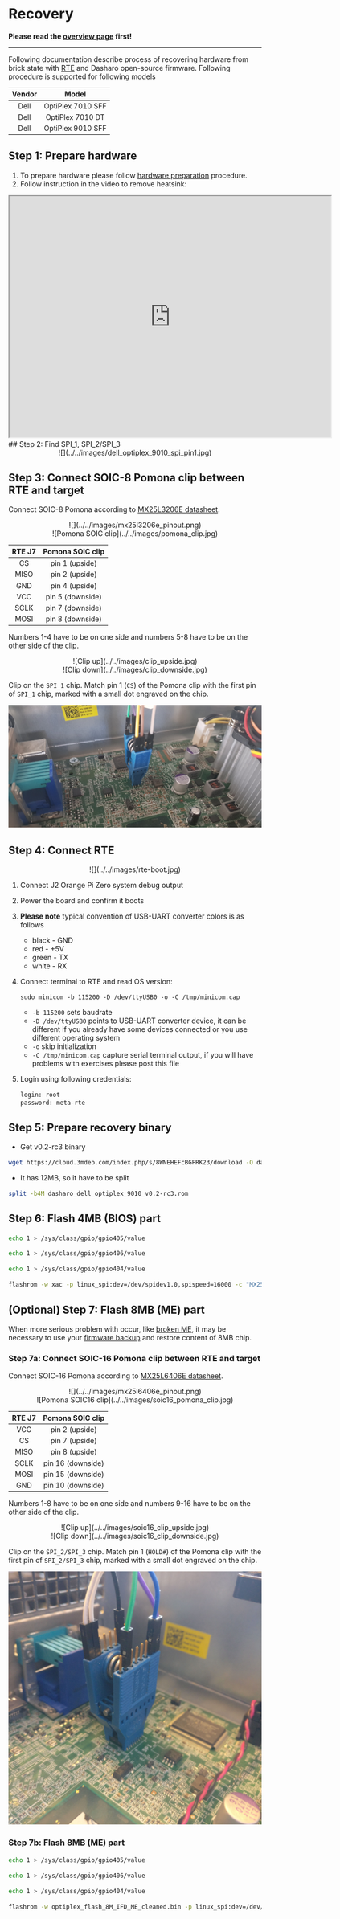 # Recovery

**Please read the [overview page](overview.md) first!**

---

Following documentation describe process of recovering hardware from brick
state with [RTE](../../../transparent-validation/rte/introduction/) and Dasharo
open-source firmware. Following procedure is supported for following models

<center>

| Vendor | Model |
:-------:|:-----:|
|Dell    | OptiPlex 7010 SFF |
|Dell    | OptiPlex 7010 DT |
|Dell    | OptiPlex 9010 SFF |

</center>

## Step 1: Prepare hardware

1. To prepare hardware please follow
[hardware preparation](../initial-deployment/#hardware-preparation) procedure.
2. Follow instruction in the video to remove heatsink:
  <center>
  <iframe width="640" height="480"
    src="http://www.youtube.com/embed/TiUSTo-XwPo">
  </iframe>
  </center>
## Step 2: Find SPI_1, SPI_2/SPI_3

<center>
![](../../images/dell_optiplex_9010_spi_pin1.jpg)
</center>

## Step 3: Connect SOIC-8 Pomona clip between RTE and target

Connect SOIC-8 Pomona according to [MX25L3206E datasheet](https://www.macronix.com/Lists/Datasheet/Attachments/8616/MX25L3206E,%203V,%2032Mb,%20v1.5.pdf).

<center>
![](../../images/mx25l3206e_pinout.png)
</center>

<center>
 ![Pomona SOIC clip](../../images/pomona_clip.jpg)
</center>

<center>

 | RTE J7                                 | Pomona SOIC clip  |
 |:--------------------------------------:|:-----------------:|
 | CS                                     | pin 1 (upside)    |
 | MISO                                   | pin 2 (upside)    |
 | GND                                    | pin 4 (upside)    |
 | VCC                                    | pin 5 (downside)  |
 | SCLK                                   | pin 7 (downside)  |
 | MOSI                                   | pin 8 (downside)  |

</center>

Numbers 1-4 have to be on one side and numbers 5-8 have to be on the other side
of the clip.

<center>
![Clip up](../../images/clip_upside.jpg)
</center>

<center>
![Clip down](../../images/clip_downside.jpg)
</center>

Clip on the `SPI_1` chip. Match pin 1 (`CS`) of the Pomona clip with the first
pin of `SPI_1` chip, marked with a small dot engraved on the chip.

![Clip connected](../../images/clip_connected.jpg)

## Step 4: Connect RTE

<center>
![](../../images/rte-boot.jpg)
</center>

1. Connect J2 Orange Pi Zero system debug output
2. Power the board and confirm it boots
3. **Please note** typical convention of USB-UART converter colors is as follows
    - black - GND
    - red - +5V
    - green - TX
    - white - RX
4. Connect terminal to RTE and read OS version:

    ```shell
    sudo minicom -b 115200 -D /dev/ttyUSB0 -o -C /tmp/minicom.cap
    ```

    - `-b 115200` sets baudrate
    - `-D /dev/ttyUSB0` points to USB-UART converter device, it can be
      different if you already have some devices connected or you use different
      operating system
    - `-o` skip initialization
    - `-C /tmp/minicom.cap` capture serial terminal output, if you will have
      problems with exercises please post this file
5. Login using following credentials:

    ```shell
    login: root
    password: meta-rte
    ```

## Step 5: Prepare recovery binary

* Get v0.2-rc3 binary

```bash
wget https://cloud.3mdeb.com/index.php/s/8WNEHEFcBGFRK23/download -O dasharo_dell_optiplex_9010_v0.2-rc3.rom
```

* It has 12MB, so it have to be split

```bash
split -b4M dasharo_dell_optiplex_9010_v0.2-rc3.rom
```

## Step 6: Flash 4MB (BIOS) part

```bash
echo 1 > /sys/class/gpio/gpio405/value
```

```bash
echo 1 > /sys/class/gpio/gpio406/value
```

```bash
echo 1 > /sys/class/gpio/gpio404/value
```

```bash
flashrom -w xac -p linux_spi:dev=/dev/spidev1.0,spispeed=16000 -c "MX25L3205D/MX25L3208D"
```

## (Optional) Step 7: Flash 8MB (ME) part

When more serious problem with occur, like
[broken ME](../faq/#cpu-was-replace-warm-reset-required-loop),
it may be necessary to use your
[firmware backup](../initial-deployment/#bios-backup)
and restore content of 8MB chip.

### Step 7a: Connect SOIC-16 Pomona clip between RTE and target

Connect SOIC-16 Pomona according to [MX25L6406E datasheet](https://www.digikey.ch/htmldatasheets/production/980657/0/0/1/MX25L6406E.pdf).

<center>
![](../../images/mx25l6406e_pinout.png)
</center>

<center>
 ![Pomona SOIC16 clip](../../images/soic16_pomona_clip.jpg)
</center>

<center>

 | RTE J7                                 | Pomona SOIC clip  |
 |:--------------------------------------:|:-----------------:|
 | VCC                                    | pin 2 (upside)    |
 | CS                                     | pin 7 (upside)    |
 | MISO                                   | pin 8 (upside)    |
 | SCLK                                   | pin 16 (downside) |
 | MOSI                                   | pin 15 (downside) |
 | GND                                    | pin 10 (downside) |

</center>

Numbers 1-8 have to be on one side and numbers 9-16 have to be on the other
side of the clip.

<center>
![Clip up](../../images/soic16_clip_upside.jpg)
</center>

<center>
![Clip down](../../images/soic16_clip_downside.jpg)
</center>

Clip on the `SPI_2/SPI_3` chip. Match pin 1 (`HOLD#`) of the Pomona clip with
the first pin of `SPI_2/SPI_3` chip, marked with a small dot engraved on the
chip.

![Clip connected](../../images/soic16_clip_connected.jpg)

### Step 7b: Flash 8MB (ME) part

```bash
echo 1 > /sys/class/gpio/gpio405/value
```

```bash
echo 1 > /sys/class/gpio/gpio406/value
```

```bash
echo 1 > /sys/class/gpio/gpio404/value
```

```bash
flashrom -w optiplex_flash_8M_IFD_ME_cleaned.bin -p linux_spi:dev=/dev/spidev1.0,spispeed=16000 -c "MX25L6406E/MX25L6408E"
```
